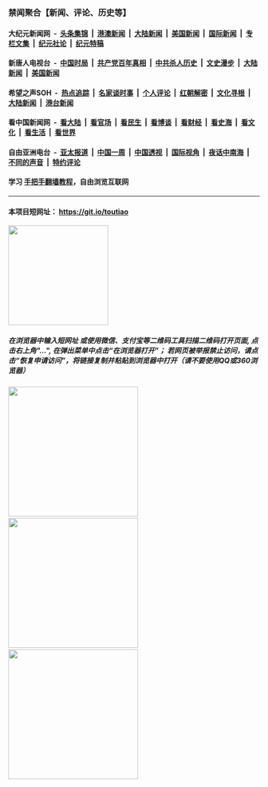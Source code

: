 ### 禁闻聚合【新闻、评论、历史等】

#### 大纪元新闻网 &nbsp;-&nbsp; [头条集锦](indexes/E头条集锦.md?t=02091544) &nbsp;|&nbsp; [港澳新闻](indexes/E港澳新闻.md?t=02091544)  &nbsp;|&nbsp; [大陆新闻](indexes/E大陆新闻.md?t=02091544) &nbsp;|&nbsp; [美国新闻](indexes/E美国新闻.md?t=02091544) &nbsp;|&nbsp; [国际新闻](indexes/E国际新闻.md?t=02091544) &nbsp;|&nbsp; [专栏文集](indexes/E专栏文集.md?t=02091544) &nbsp;|&nbsp; [纪元社论](indexes/E纪元社论.md?t=02091544) &nbsp;|&nbsp; [纪元特稿](indexes/E纪元特稿.md?t=02091544) 

#### 新唐人电视台 &nbsp;-&nbsp; [中国时局](indexes/N中国时局.md?t=02091544) &nbsp;|&nbsp; [共产党百年真相](indexes/N共产党百年真相.md?t=02091544) &nbsp;|&nbsp; [中共杀人历史](indexes/N中共杀人历史.md?t=02091544) &nbsp;|&nbsp; [文史漫步](indexes/N文史漫步.md?t=02091544) &nbsp;|&nbsp; [大陆新闻](indexes/N大陆新闻.md?t=02091544) &nbsp;|&nbsp; [美国新闻](indexes/N美国新闻.md?t=02091544)

#### 希望之声SOH &nbsp;-&nbsp; [热点追踪](indexes/H热点追踪.md?t=02091544) &nbsp;|&nbsp; [名家谈时事](indexes/H名家谈时事.md?t=02091544) &nbsp;|&nbsp; [个人评论](indexes/H个人评论.md?t=02091544)  &nbsp;|&nbsp; [红朝解密](indexes/H红朝解密.md?t=02091544) &nbsp;|&nbsp; [文化寻根](indexes/H文化寻根.md?t=02091544) &nbsp;|&nbsp; [大陆新闻](indexes/H大陆新闻.md?t=02091544) &nbsp;|&nbsp; [港台新闻](indexes/H港台新闻.md?t=02091544)

#### 看中国新闻网 &nbsp;-&nbsp; [看大陆](indexes/S看大陆.md?t=02091544) &nbsp;|&nbsp; [看官场](indexes/S看官场.md?t=02091544) &nbsp;|&nbsp; [看民生](indexes/S看民生.md?t=02091544)  &nbsp;|&nbsp; [看博谈](indexes/S看博谈.md?t=02091544) &nbsp;|&nbsp; [看财经](indexes/S看财经.md?t=02091544) &nbsp;|&nbsp; [看史海](indexes/S看史海.md?t=02091544) &nbsp;|&nbsp; [看文化](indexes/S看文化.md?t=02091544) &nbsp;|&nbsp; [看生活](indexes/S看生活.md?t=02091544) &nbsp;|&nbsp; [看世界](indexes/S看世界.md?t=02091544)

#### 自由亚洲电台 &nbsp;-&nbsp; [亚太报道](indexes/R亚太报道.md?t=02091544) &nbsp;|&nbsp; [中国一周](indexes/R中国一周.md?t=02091544) &nbsp;|&nbsp; [中国透视](indexes/R中国透视.md?t=02091544)  &nbsp;|&nbsp; [国际视角](indexes/R国际视角.md?t=02091544) &nbsp;|&nbsp; [夜话中南海](indexes/R夜话中南海.md?t=02091544) &nbsp;|&nbsp; [不同的声音](indexes/R不同的声音.md?t=02091544) &nbsp;|&nbsp; [特约评论](indexes/R特约评论.md?t=02091544)

#### 学习 [手把手翻墙教程](https://github.com/gfw-breaker/guides/wiki)，自由浏览互联网

----

#### 本项目短网址： https://git.io/toutiao
<img src="https://raw.githubusercontent.com/gfw-breaker/banned-news/master/scripts/img/qr.png" width="200px"/>  

##### 在浏览器中输入短网址 或使用微信、支付宝等二维码工具扫描二维码打开页面, 点击右上角"...", 在弹出菜单中点击“在浏览器打开”； 若网页被举报禁止访问，请点击“恢复申请访问”，将链接复制并粘贴到浏览器中打开（请不要使用QQ或360浏览器）

<img src="https://raw.githubusercontent.com/gfw-breaker/banned-news/master/scripts/img/1.png" width="260px"/> &nbsp; <img src="https://raw.githubusercontent.com/gfw-breaker/banned-news/master/scripts/img/2.png" width="260px"/> &nbsp; <img src="https://raw.githubusercontent.com/gfw-breaker/banned-news/master/scripts/img/3.png" width="260px"/>
